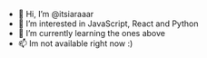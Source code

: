 - 👋 Hi, I’m @itsiaraaar
- 👀 I’m interested in JavaScript, React and Python
- 🌱 I’m currently learning the ones above 
- 📫 Im not available right now :)

<!---
itsiaraaar/itsiaraaar is a ✨ special ✨ repository because its `README.md` (this file) appears on your GitHub profile.
You can click the Preview link to take a look at your changes.
--->

